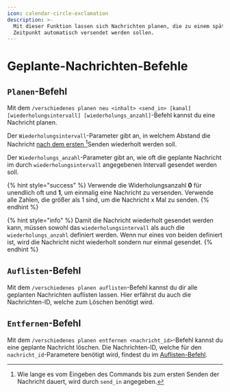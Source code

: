 ```yaml
---
icon: calendar-circle-exclamation
description: >-
  Mit dieser Funktion lassen sich Nachrichten planen, die zu einem späteren
  Zeitpunkt automatisch versendet werden sollen.
---
```


# Geplante-Nachrichten-Befehle

## `Planen`-Befehl

Mit dem `/verschiedenes planen neu <inhalt> <send_in> [kanal] [wiederholungsintervall] [wiederholungs_anzahl]`-Befehl kannst du eine Nachricht planen.

Der `Wiederholungsintervall`-Parameter gibt an, in welchem Abstand die Nachricht [nach dem ersten ](#user-content-fn-1)[^1]Senden wiederholt werden soll.

Der `Wiederholungs_anzahl`-Parameter gibt an, wie oft die geplante Nachricht im durch `wiederholungsintervall` angegebenen Intervall gesendet werden soll.

{% hint style="success" %}
Verwende die Widerholungsanzahl **0** für unendlich oft und **1**, um einmalig eine Nachricht zu versenden. Verwende alle Zahlen, die größer als 1 sind, um die Nachricht x Mal zu senden.
{% endhint %}

{% hint style="info" %}
Damit die Nachricht wiederholt gesendet werden kann, müssen sowohl das `wiederholungsintervall` als auch die `wiederholungs_anzahl` definiert werden. Wenn nur eines von beiden definiert ist, wird die Nachricht nicht wiederholt sondern nur einmal gesendet.
{% endhint %}

## `Auflisten`-Befehl

Mit dem `/verschiedenes planen auflisten`-Befehl kannst du dir alle geplanten Nachrichten auflisten lassen. Hier erfährst du auch die Nachrichten-ID, welche zum Löschen benötigt wird.

## `Entfernen`-Befehl

Mit dem `/verschiedenes planen entfernen <nachricht_id>`-Befehl kannst du eine geplante Nachricht löschen. Die Nachrichten-ID, welche für den `nachricht_id`-Parametere benötigt wird, findest du im [Auflisten-Befehl](scheduledmessages.md#auflisten-befehl).

[^1]: Wie lange es vom Eingeben des Commands bis zum ersten Senden der Nachricht dauert, wird durch `send_in` angegeben.
